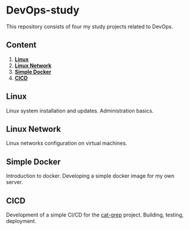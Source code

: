 # DevOps-study

This repository consists of four my study projects related to DevOps.

## Content

1. [**Linux**](##linux)
2. [**Linux Network**](##linux-network)
3. [**Simple Docker**](##simple-docker)
4. [**CICD**](##cicd)

## Linux

Linux system installation and updates. Administration basics.

## Linux Network

Linux networks configuration on virtual machines.

## Simple Docker

Introduction to docker. Developing a simple docker image for my own server.

## CICD

Development of a simple CI/CD for the [cat-grep](https://github.com/FaustStar/cat-grep) project. Building, testing, deployment.